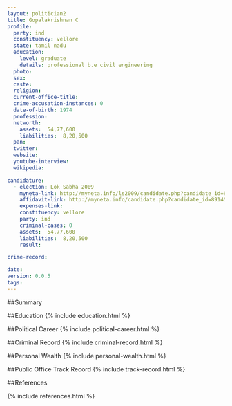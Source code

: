 ```yaml
---
layout: politician2
title: Gopalakrishnan C
profile: 
  party: ind
  constituency: vellore
  state: tamil nadu
  education: 
    level: graduate
    details: professional b.e civil engineering
  photo: 
  sex: 
  caste: 
  religion: 
  current-office-title: 
  crime-accusation-instances: 0
  date-of-birth: 1974
  profession: 
  networth: 
    assets:  54,77,600
    liabilities:  8,20,500
  pan: 
  twitter: 
  website: 
  youtube-interview: 
  wikipedia: 

candidature: 
  - election: Lok Sabha 2009
    myneta-link: http://myneta.info/ls2009/candidate.php?candidate_id=8914
    affidavit-link: http://myneta.info/candidate.php?candidate_id=8914&scan=original
    expenses-link: 
    constituency: vellore 
    party: ind
    criminal-cases: 0
    assets:  54,77,600
    liabilities:  8,20,500
    result:  

crime-record: 

date: 
version: 0.0.5
tags: 
---
```

##Summary


##Education
{% include education.html %}


##Political Career
{% include political-career.html %}


##Criminal Record
{% include criminal-record.html %}


##Personal Wealth
{% include personal-wealth.html %}


##Public Office Track Record
{% include track-record.html %}


##References


{% include references.html %}